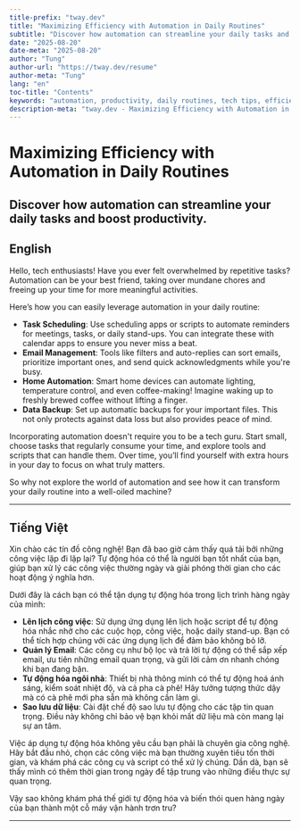 ```yaml
---
title-prefix: "tway.dev"
title: "Maximizing Efficiency with Automation in Daily Routines"
subtitle: "Discover how automation can streamline your daily tasks and boost productivity."
date: "2025-08-20"
date-meta: "2025-08-20"
author: "Tung"
author-url: "https://tway.dev/resume"
author-meta: "Tung"
lang: "en"
toc-title: "Contents"
keywords: "automation, productivity, daily routines, tech tips, efficiency"
description-meta: "tway.dev - Maximizing Efficiency with Automation in Daily Routines - Discover how automation can streamline your daily tasks and boost productivity."
---
```


# Maximizing Efficiency with Automation in Daily Routines
## Discover how automation can streamline your daily tasks and boost productivity.

## English
Hello, tech enthusiasts! Have you ever felt overwhelmed by repetitive tasks? Automation can be your best friend, taking over mundane chores and freeing up your time for more meaningful activities.

Here’s how you can easily leverage automation in your daily routine:

- **Task Scheduling**: Use scheduling apps or scripts to automate reminders for meetings, tasks, or daily stand-ups. You can integrate these with calendar apps to ensure you never miss a beat.
- **Email Management**: Tools like filters and auto-replies can sort emails, prioritize important ones, and send quick acknowledgments while you're busy.
- **Home Automation**: Smart home devices can automate lighting, temperature control, and even coffee-making! Imagine waking up to freshly brewed coffee without lifting a finger.
- **Data Backup**: Set up automatic backups for your important files. This not only protects against data loss but also provides peace of mind.

Incorporating automation doesn't require you to be a tech guru. Start small, choose tasks that regularly consume your time, and explore tools and scripts that can handle them. Over time, you’ll find yourself with extra hours in your day to focus on what truly matters.

So why not explore the world of automation and see how it can transform your daily routine into a well-oiled machine?

---

## Tiếng Việt
Xin chào các tín đồ công nghệ! Bạn đã bao giờ cảm thấy quá tải bởi những công việc lặp đi lặp lại? Tự động hóa có thể là người bạn tốt nhất của bạn, giúp bạn xử lý các công việc thường ngày và giải phóng thời gian cho các hoạt động ý nghĩa hơn.

Dưới đây là cách bạn có thể tận dụng tự động hóa trong lịch trình hàng ngày của mình:

- **Lên lịch công việc**: Sử dụng ứng dụng lên lịch hoặc script để tự động hóa nhắc nhở cho các cuộc họp, công việc, hoặc daily stand-up. Bạn có thể tích hợp chúng với các ứng dụng lịch để đảm bảo không bỏ lỡ.
- **Quản lý Email**: Các công cụ như bộ lọc và trả lời tự động có thể sắp xếp email, ưu tiên những email quan trọng, và gửi lời cảm ơn nhanh chóng khi bạn đang bận.
- **Tự động hóa ngôi nhà**: Thiết bị nhà thông minh có thể tự động hoá ánh sáng, kiểm soát nhiệt độ, và cả pha cà phê! Hãy tưởng tượng thức dậy mà có cà phê mới pha sẵn mà không cần làm gì.
- **Sao lưu dữ liệu**: Cài đặt chế độ sao lưu tự động cho các tập tin quan trọng. Điều này không chỉ bảo vệ bạn khỏi mất dữ liệu mà còn mang lại sự an tâm.

Việc áp dụng tự động hóa không yêu cầu bạn phải là chuyên gia công nghệ. Hãy bắt đầu nhỏ, chọn các công việc mà bạn thường xuyên tiêu tốn thời gian, và khám phá các công cụ và script có thể xử lý chúng. Dần dà, bạn sẽ thấy mình có thêm thời gian trong ngày để tập trung vào những điều thực sự quan trọng.

Vậy sao không khám phá thế giới tự động hóa và biến thói quen hàng ngày của bạn thành một cỗ máy vận hành trơn tru?

---